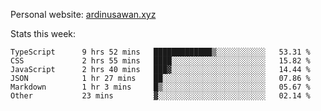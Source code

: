 Personal website: [ardinusawan.xyz](https://ardinusawan.xyz)

Stats this week:
<!--START_SECTION:waka-->

```text
TypeScript      9 hrs 52 mins   █████████████▒░░░░░░░░░░░   53.31 %
CSS             2 hrs 55 mins   ████░░░░░░░░░░░░░░░░░░░░░   15.82 %
JavaScript      2 hrs 40 mins   ███▓░░░░░░░░░░░░░░░░░░░░░   14.44 %
JSON            1 hr 27 mins    ██░░░░░░░░░░░░░░░░░░░░░░░   07.86 %
Markdown        1 hr 3 mins     █▒░░░░░░░░░░░░░░░░░░░░░░░   05.67 %
Other           23 mins         ▓░░░░░░░░░░░░░░░░░░░░░░░░   02.14 %
```

<!--END_SECTION:waka-->
